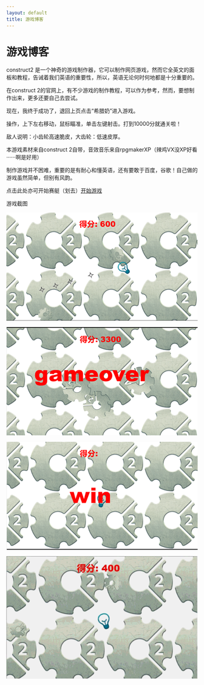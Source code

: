 ```yaml
---
layout: default
title: 游戏博客
---
```


# 游戏博客

construct2 是一个神奇的游戏制作器，它可以制作网页游戏，然而它全英文的面板和教程，告诫着我们英语的重要性，所以，英语无论何时何地都是十分重要的。

在construct 2的官网上，有不少游戏的制作教程，可以作为参考，然而，要想制作出来，更多还要自己去尝试。

现在，我终于成功了，退回上页点击“希腊奶”进入游戏。

操作，上下左右移动，鼠标瞄准，单击左键射击。打到10000分就通关啦！

敌人说明：小齿轮高速脆皮，大齿轮：低速皮厚。

本游戏素材来自construct 2自带，音效音乐来自rpgmakerXP（辣鸡VX没XP好看······啊是好用）

制作游戏并不困难，重要的是有耐心和懂英语，还有要敢于百度，谷歌！自己做的游戏虽然简单，但别有风韵。

点击此处亦可开始赛艇（划去）[开始游戏](new\index)

游戏截图

![](https://github.com/mountaintouhouman/homework/blob/gh-pages/h21.png?raw=true)

![](https://github.com/mountaintouhouman/homework/blob/gh-pages/h22.png?raw=true)

![](https://github.com/mountaintouhouman/homework/blob/gh-pages/h23.png?raw=true)

![](https://github.com/mountaintouhouman/homework/blob/gh-pages/hw24.gif?raw=true)